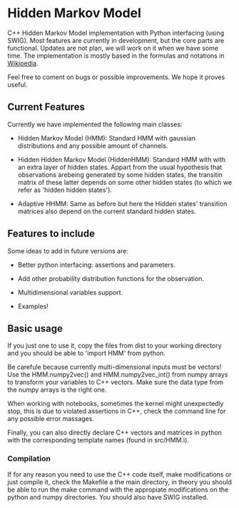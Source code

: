 # Hidden Markov Model

C++ Hidden Markov Model implementation with Python interfacing (using SWIG). Most features are currently in development, but the core parts are functional. Updates are not plan, we will work on it when we have some time. The implementation is mostly based in the formulas and notations in [Wikipedia](https://en.wikipedia.org/wiki/Hidden_Markov_model).

Feel free to coment on bugs or possible improvements. We hope it proves useful.

## Current Features

Currently we have implemented the following main classes:

+ Hidden Markov Model (HMM): Standard HMM with gaussian distributions and any possible amount of channels.

+ Hidden Hidden Markov Model (HiddenHMM): Standard HMM with with an extra layer of hidden states. Appart from the usual hypothesis that observations arebeing generated by some hidden states, the transitin matrix of these latter depends on some other hidden states (to which we refer as 'hidden hidden states').

+ Adaptive HHMM: Same as before but here the Hidden states' transition matrices also depend on the current standard hidden states.

## Features to include

Some ideas to add in future versions are:

+ Better python interfacing: assertions and parameters.

+ Add other probability distribution functions for the observation.

+ Multidimensional variables support.

+ Examples!
  
## Basic usage

If you just one to use it, copy the files from dist to your working directory and you should be able to 'import HMM' from python.

Be carefule because currently multi-dimensional inputs must be vectors! Use the HMM.numpy2vec() and HMM.numpy2vec_int() from numpy arrays to transform your variables to C++ vectors. Make sure the data type from the numpy arrays is the right one.

When working with notebooks, sometimes the kernel might unexpectedly stop, this is due to violated assertions in C++, check the command line for any possible error massages.

Finally, you can also directly declare C++ vectors and matrices in python with the corresponding template names (found in src/HMM.i).

### Compilation

If for any reason you need to use the C++ code itself, make modifications or just compile it, check the Makefile a the main directory, in theory you should be able to run the make command with the appropiate modifications on the python and numpy directories. You should also have SWIG installed.